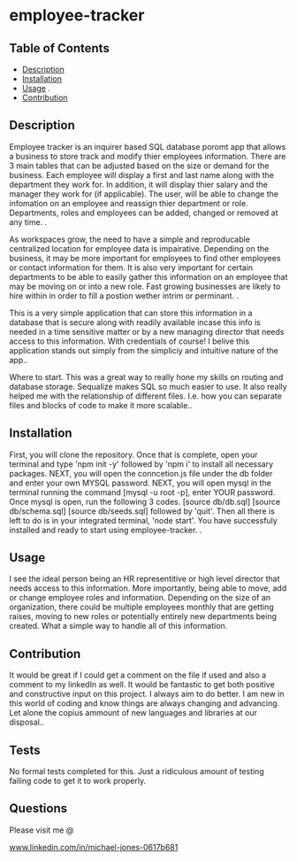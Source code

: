 # employee-tracker

## Table of Contents

  * [Description](#description)
  * [Installation](#installation)
  * [Usage](#usage)
  .
  * [Contribution](#contribution)


 ## Description 

  Employee tracker is an inquirer based SQL database poromt app that allows a business to store track and modify thier employees information. There are 3 main tables that can be adjusted based on the size or demand for the business. Each employee will display a first and last name along with the department they work for. In addition, it will display thier salary and the manager they work for (if applicable). The user, will be able to change the infomation on an employee and reassign thier department or role. Departments, roles and employees can be added, changed or removed at any time. .

  As workspaces grow, the need to have a simple and reproducable centralized location for employee data is impairative. Depending on the business, it may be more important for employees to find other employees or contact information for them. It is also very important for certain departments to be able to easily gather this information on an employee that may be moving on or into a new role. Fast growing businesses are likely to hire within in order to fill a postion wether intrim or perminant. .

  This is a very simple application that can store this information in a database that is secure along with readily available incase this info is needed in a time sensitive matter or by a new managing director that needs access to this information. With credentials of course!  I belive this application stands out simply from the simpliciy and intuitive nature of the app..

  Where to start. This was a great way to really hone my skills on routing and database storage. Sequalize  makes SQL so much easier to use.  It also really helped me with the relationship of different files. I.e. how you can separate files and blocks of code to make it more scalable..


  ## Installation
  First, you will clone the repository. Once that is complete, open your terminal and type 'npm init -y' followed by 'npm i' to install all necessary packages. NEXT, you will open the conncetion.js file under the db folder and enter your own MYSQL password. NEXT, you will open mysql in the terminal running the command [mysql -u root -p], enter YOUR password. Once mysql is open, run the following 3 codes. [source db/db.sql] [source db/schema.sql] [source db/seeds.sql] followed by 'quit'. Then all there is left to do is in your integrated terminal, 'node start'. You have successfuly installed and ready to start using employee-tracker. .

  ## Usage

  I see the ideal person being an HR representitive or high level director that needs access to this information. More importantly, being able to move, add or change employee roles and information. Depending on the size of an organization, there could be multiple employees monthly that are getting raises, moving to new roles or potentially entirely new departments being created. What a simple way to handle all of this information.

  ## Contribution

  It would be great if I could get a comment on the file if used and also a comment to my linkedIn as well. It would be fantastic to get both positive and constructive input on this project. I always aim to do better. I am new in this world of coding and know things are always changing and advancing. Let alone the copius ammount of new languages and libraries at our disposal..

  ## Tests

  No formal tests completed for this. Just a ridiculous amount of testing failing code to get it to work properly. 

  ## Questions

  Please visit me @
  
  <a href= "url"> www.linkedin.com/in/michael-jones-0617b681</a>

  
